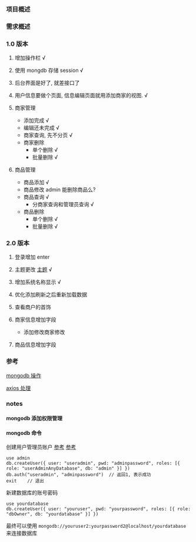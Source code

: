 ### 项目概述

### 需求概述

### 1.0 版本

1. 增加操作栏 √

2. 使用 mongdb 存储 session √

3. 后台界面是好了, 就差接口了 

4. 用户信息要做个页面, 信息编辑页面就用添加商家的视图. √

5. 商家管理
    + 添加完成  √
    + 编辑还未完成 √
    + 商家查询, 先不分页 √
    + 商家删除
        - 单个删除 √
        - 批量删除 √

6. 商品管理
    + 商品添加 √
    + 商品修改 admin 能删除商品么?
    + 商品查询 √
        + 分商家查询和管理员查询 √
    + 商品删除
        + 单个删除 √
        + 批量删除 √

### 2.0 版本

1. 登录增加 enter

2. 主题更改 [主题](https://blog.csdn.net/qq_34117170/article/details/80540043) √

3. 增加系统名称显示 √

4. 优化添加刷新之后重新加载数据

5. 查看商户的首饰

6. 商家信息增加字段
    + 添加修改商家修改

7. 商品信息增加字段

### 参考

[mongodb 操作](https://blog.csdn.net/wangpeng047/article/details/7705588)

[axios 处理](https://blog.csdn.net/sjn0503/article/details/74729300)

### notes

#### mongodb 添加权限管理

#### mongodb 命令

创建用户管理员账户 [参考](https://www.jianshu.com/p/79caa1cc49a5) [参考](https://blog.csdn.net/fofabu2/article/details/78983741)

```
use admin
db.createUser({ user: "useradmin", pwd: "adminpassword", roles: [{ role: "userAdminAnyDatabase", db: "admin" }] })
db.auth("useradmin", "adminpassword")  // 返回1, 表示成功
exit    // 退出
```

新建数据库的账号密码

```
use yourdatabase
db.createUser({ user: "youruser", pwd: "yourpassword", roles: [{ role: "dbOwner", db: "yourdatabase" }] })
```

最终可以使用 `mongodb://youruser2:yourpassword2@localhost/yourdatabase` 来连接数据库
